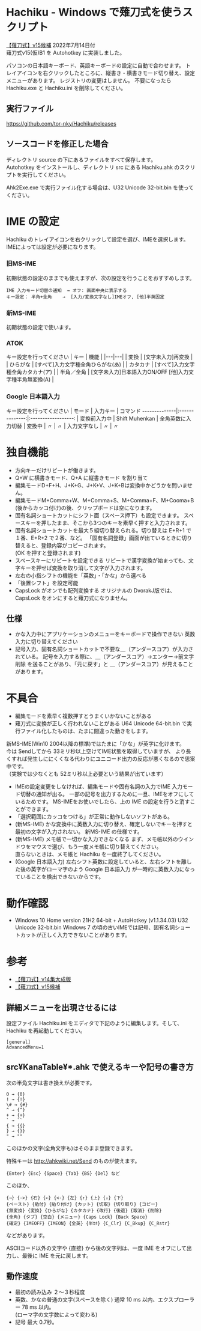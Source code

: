 ﻿# Hachiku - Windows で薙刀式を使うスクリプト
[【薙刀式】v15候補](http://oookaworks.seesaa.net/article/489739560.html#gsc.tab=0) 2022年7月14日付  
薙刀式v15(仮)B1 を Autohotkey に実装しました。

パソコンの日本語キーボード、英語キーボードの設定に自動で合わせます。
トレイアイコンを右クリックしたところに、縦書き・横書きモード切り替え、設定メニューがあります。
レジストリの変更はしません。
不要になったら Hachiku.exe と Hachiku.ini を削除してください。
## 実行ファイル
https://github.com/tor-nky/Hachiku/releases
## ソースコードを修正した場合
ディレクトリ source の下にあるファイルをすべて保存します。  
Autohotkey をインストールし、ディレクトリ src にある Hachiku.ahk のスクリプトを実行してください。

Ahk2Exe.exe で実行ファイル化する場合は、U32 Unicode 32-bit.bin を使ってください。
# IME の設定
Hachiku のトレイアイコンを右クリックして設定を選び、IMEを選択します。  
IMEによっては設定が必要になります。
### 旧MS-IME
初期状態の設定のままでも使えますが、次の設定を行うことをおすすめします。
```
IME 入力モード切替の通知  → オフ: 画面中央に表示する
キー設定： 半角+全角    →  [入力/変換文字なし]IMEオフ, [他]半英固定
```
### 新MS-IME
初期状態の設定で使います。
### ATOK
キー設定を行ってください
| キー | 機能 |
|---|---|
| 変換       | [文字未入力]再変換 |
| ひらがな   | [すべて]入力文字種全角ひらがな(あ) |
| カタカナ   | [すべて]入力文字種全角カタカナ(ア) |
| 半角／全角 | [文字未入力]日本語入力ON/OFF [他]入力文字種半角無変換(A) |
### Google 日本語入力
キー設定を行ってください
| モード       | 入力キー       | コマンド
 --------------|:--------------:|:------------------:
| 変換前入力中 | Shift Muhenkan | 全角英数に入力切替
| 変換中       |       〃       |         〃
| 入力文字なし |       〃       |         〃
# 独自機能
* 方向キーだけリピートが働きます。
* Q+W に横書きモード、Q+A に縦書きモード を割り当て
* 編集モードD+F+H、J+K+G、J+K+V、J+K+Bは変換中かどうかを問いません。
* 編集モードM+Comma+W、M+Comma+S、M+Comma+F、M+Cooma+B (後からカッコ付け)の後、クリップボードは空になります。
* 固有名詞ショートカットにシフト面（スペース押下）も設定できます。
スペースキーを押したまま、そこから3つのキーを素早く押すと入力されます。
* 固有名詞ショートカットを最大５組切り替えられる。切り替えは E+R+1 で１番、E+R+2 で２番、など。
「固有名詞登録」画面が出ているときに切り替えると、登録内容がコピーされます。  
(OK を押すと登録されます)
* スペースキーにリピートを設定できる
リピートで漢字変換が始まっても、文字キーを押せば変換を取り消して文字が入力されます。
* 左右の小指シフトの機能を「英数」・「かな」から選べる
* 「後置シフト」を設定可能
* CapsLock がオンでも配列変換する
オリジナルの DvorakJ版では、CapsLock をオンにすると薙刀式になりません。
## 仕様
* かな入力中にアプリケーションのメニューをキーボードで操作できない
英数入力に切り替えてください
* 記号入力、固有名詞ショートカットで不要な＿（アンダースコア）が入力されている。
記号を入力する際に、＿（アンダースコア）→エンター→前文字削除 を送ることがあり、「元に戻す」と ＿（アンダースコア）が見えることがあります。
# 不具合
* 編集モードを素早く複数押すとうまくいかないことがある
* 薙刀式に変換が正しく行われないことがある
U64 Unicode 64-bit.bin で実行ファイル化したものは、たまに間違った動きをします。

新MS-IME(Win10 2004以降の標準)ではたまに「かな」が英字に化けます。  
今は Sendしてから 33ミリ秒以上空けてIME状態を取得していますが、
より長くすれば発生しににくくなる代わりにユニコード出力の反応が悪くなるので思案中です。  
（実験では少なくとも 52ミリ秒以上必要という結果が出ています）
* IMEの設定変更をしなければ、編集モードや固有名詞の入力でIME 入力モード切替の通知が出る。
一部の記号を出力するために一旦、IMEをオフにしているためです。
MS-IMEをお使いでしたら、上の IME の設定を行うと消すことができます。
* 「選択範囲にカッコをつける」が正常に動作しないソフトがある。
* (新MS-IME) かな変換中に英数入力に切り替え、確定しないでキーを押すと最初の文字が入力されない。
新MS-IME の仕様です。
* (新MS-IME) メモ帳で一切かな入力できなくなる
まず、メモ帳以外のウインドウをマウスで選び、もう一度メモ帳に切り替えてください。  
直らないときは、メモ帳と Hachiku を一度終了してください。
* (Google 日本語入力) 左右シフト英数に設定していると、左右シフトを離した後の英字がローマ字のよう
Google 日本語入力 が一時的に英数入力になっていることを検出できないからです。
# 動作確認
* Windows 10 Home version 21H2 64-bit + AutoHotkey (v1.1.34.03) U32 Unicode 32-bit.bin
Windows 7 の頃の古いIMEでは記号、固有名詞ショートカットが正しく入力できないことがあります。
# 参考
* [【薙刀式】v14集大成版](http://oookaworks.seesaa.net/article/484704326.html#gsc.tab=0)
* [【薙刀式】v15候補](http://oookaworks.seesaa.net/article/489739560.html#gsc.tab=0)
## 詳細メニューを出現させるには
設定ファイル Hachiku.ini をエディタで下記のように編集します。そして、Hachiku を再起動してください。
```
[general]
AdvancedMenu=1
```
## src¥KanaTable¥*.ahk で使えるキーや記号の書き方
次の半角文字は書き換えが必要です。
```
0 → {0}
! → {!}
\# → {#}
^ → {^}
+ → {+}
` → ``
{ → {{}
} → {}}
" → ""
```
このほかの文字(全角文字も)はそのまま登録できます。

特殊キーは http://ahkwiki.net/Send のものが使えます。
```
{Enter} {Esc} {Space} {Tab} {BS} {Del} など
```
このほか、
```
{→} {->} {右} {←} {<-} {左} {↑} {上} {↓} {下}
{ペースト} {貼付} {貼り付け} {カット} {切取} {切り取り} {コピー}
{無変換} {変換} {ひらがな} {カタカナ} {改行} {後退} {取消} {削除}
{全角} {タブ} {空白} {メニュー} {Caps Lock} {Back Space}
{確定} {IMEOFF} {IMEON} {全英} {半ｶﾅ} {C_Clr} {C_Bkup} {C_Rstr}
```
などがあります。

ASCIIコード以外の文字や {直接} から後の文字列は、一度 IME をオフにして出力し、最後に IME を元に戻します。
## 動作速度
* 最初の読み込み
２～３秒程度
* 英数、かなの普通の文字(スペースを除く)
通常 10 ms 以内、エクスプローラー 78 ms 以内。  
(ローマ字の文字数によって変わる)
* 記号
最大 0.7秒。
